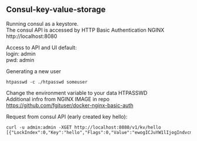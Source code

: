 ## Consul-key-value-storage

Running consul as a keystore.   
The consul API is accessed by HTTP Basic Authentication NGINX
http://localhost:8080
   
Access to API and UI default:   
login: admin   
pwd: admin   


Generating a new user   
```
htpasswd -c ./htpasswd someuser
```

Change the environment variable to your data HTPASSWD   
Additional infro from NGINX IMAGE in repo   
https://github.com/fgituser/docker-nginx-basic-auth

Request from consul API (early created key hello):
```
curl -u admin:admin -XGET http://localhost:8080/v1/kv/hello
[{"LockIndex":0,"Key":"hello","Flags":0,"Value":"ewogICJuYW1lIjogIndvcmxkIgp9","CreateIndex":28,"ModifyIndex":33}]
```


